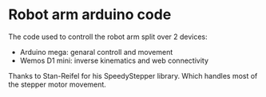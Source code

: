 # Robot arm arduino code

The code used to controll the robot arm split over 2 devices:

* Arduino mega: genaral controll and movement
* Wemos D1 mini: inverse kinematics and web connectivity

Thanks to Stan-Reifel for his SpeedyStepper library.
Which handles most of the stepper motor movement.